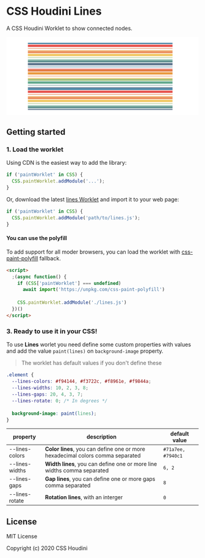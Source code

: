 # CSS Houdini Lines

A CSS Houdini Worklet to show connected nodes.

![CSS Houdini Lines](https://github.com/CSSHoudini/css-houdini/blob/main/src/lines/assets/lines.png)

## Getting started

### 1. Load the worklet

Using CDN is the easiest way to add the library:

```js
if ('paintWorklet' in CSS) {
  CSS.paintWorklet.addModule('...');
}
```

Or, download the latest [lines Worklet](https://github.com/CSSHoudini/css-houdini/tree/main/src/lines/dist) and import it to your web page:

```js
if ('paintWorklet' in CSS) {
  CSS.paintWorklet.addModule('path/to/lines.js');
}
```

#### You can use the polyfill

To add support for all moder browsers, you can load the worklet with [css-paint-polyfill](https://github.com/GoogleChromeLabs/css-paint-polyfill) fallback.

```html
<script>
  ;(async function() {
    if (CSS['paintWorklet'] === undefined)
      await import('https://unpkg.com/css-paint-polyfill')

    CSS.paintWorklet.addModule('./lines.js')
  })()
</script>
```

### 3. Ready to use it in your CSS!

To use **Lines** worlet you need define some custom properties with values and add the value `paint(lines)` on `background-image` property.

> The worklet has default values if you don't define these

```css
.element {
  --lines-colors: #f94144, #f3722c, #f8961e, #f9844a;
  --lines-widths: 10, 2, 3, 8;
  --lines-gaps: 20, 4, 3, 7;
  --lines-rotate: 0; /* In degrees */

  background-image: paint(lines);
}
```

| property | description | default value |
| -------- | ----------- | ------------- |
| --lines-colors | **Color lines**, you can define one or more hexadecimal colors comma separated | `#71a7ee, #7940c1` |
| --lines-widths | **Width lines**, you can define one or more line widths comma separated | `6, 2` |
| --lines-gaps | **Gap lines**, you can define one or more gaps comma separated | `8` |
| --lines-rotate | **Rotation lines**, with an interger | `0` |

## License

MIT License

Copyright (c) 2020 CSS Houdini
